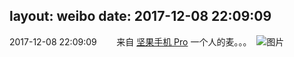 layout: weibo
date: 2017-12-08 22:09:09
---
<meta name="referrer" content="no-referrer" />

2017-12-08 22:09:09  &nbsp;&nbsp;&nbsp;&nbsp;&nbsp;&nbsp; 来自 <a href="http://app.weibo.com/t/feed/Z4AgP" rel="nofollow">坚果手机 Pro</a>
一个人的麦。。。 ​​​
![图片](https://wx3.sinaimg.cn/large/6d2a6003ly1fm9pqx09bgj20qo0zk77v.jpg)
